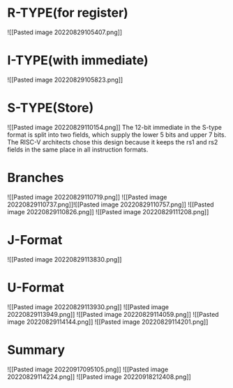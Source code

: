 # R-TYPE(for register)
![[Pasted image 20220829105407.png]]
# I-TYPE(with immediate)
![[Pasted image 20220829105823.png]]
# S-TYPE(Store)
![[Pasted image 20220829110154.png]]
The 12-bit immediate in the S-type format is split into two fields, which supply the lower 5 bits and upper 7 bits. The RISC-V architects chose this design because it keeps the rs1 and rs2 fields in the same place in all instruction formats.
# Branches
![[Pasted image 20220829110719.png]]
![[Pasted image 20220829110737.png]]![[Pasted image 20220829110757.png]]
![[Pasted image 20220829110826.png]]
![[Pasted image 20220829111208.png]]
# J-Format
![[Pasted image 20220829113830.png]]
# U-Format
![[Pasted image 20220829113930.png]]
![[Pasted image 20220829113949.png]]
![[Pasted image 20220829114059.png]]
![[Pasted image 20220829114144.png]]
![[Pasted image 20220829114201.png]]
# Summary
![[Pasted image 20220917095105.png]]
![[Pasted image 20220829114224.png]]
![[Pasted image 20220918212408.png]]